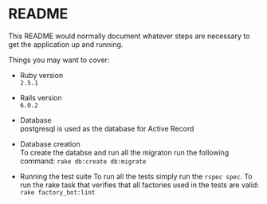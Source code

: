 # README

This README would normally document whatever steps are necessary to get the
application up and running.

Things you may want to cover:

* Ruby version\
`2.5.1`

* Rails version\
`6.0.2`

* Database\
postgresql is used as the database for Active Record

* Database creation\
 To create the databse and run all the migraton run the following command: `rake db:create db:migrate`

* Running the test suite
  To run all the tests simply run the `rspec spec`.
  To run the rake task that verifies that all factories used in the tests are valid: `rake factory_bot:lint`
